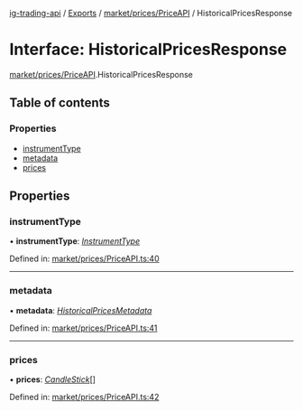 [ig-trading-api](../README.md) / [Exports](../modules.md) / [market/prices/PriceAPI](../modules/market_prices_priceapi.md) / HistoricalPricesResponse

# Interface: HistoricalPricesResponse

[market/prices/PriceAPI](../modules/market_prices_priceapi.md).HistoricalPricesResponse

## Table of contents

### Properties

- [instrumentType](market_prices_priceapi.historicalpricesresponse.md#instrumenttype)
- [metadata](market_prices_priceapi.historicalpricesresponse.md#metadata)
- [prices](market_prices_priceapi.historicalpricesresponse.md#prices)

## Properties

### instrumentType

• **instrumentType**: [_InstrumentType_](../enums/market_marketapi.instrumenttype.md)

Defined in: [market/prices/PriceAPI.ts:40](https://github.com/bennycode/ig-trading-api/blob/afea174/src/market/prices/PriceAPI.ts#L40)

---

### metadata

• **metadata**: [_HistoricalPricesMetadata_](market_prices_priceapi.historicalpricesmetadata.md)

Defined in: [market/prices/PriceAPI.ts:41](https://github.com/bennycode/ig-trading-api/blob/afea174/src/market/prices/PriceAPI.ts#L41)

---

### prices

• **prices**: [_CandleStick_](market_prices_priceapi.candlestick.md)[]

Defined in: [market/prices/PriceAPI.ts:42](https://github.com/bennycode/ig-trading-api/blob/afea174/src/market/prices/PriceAPI.ts#L42)
